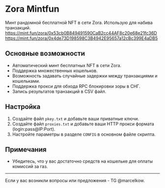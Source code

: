 # Zora Mintfun

Минт рандомной бесплатной NFT в сети Zora. Использую для набива транзакций.
https://mint.fun/zora/0x53cb0B849491590CaB2cc44AF8c20e68e21fc36D
https://mint.fun/zora/0x4de73D198598C3B4942E95657a12cBc399E4aDB5

## Основные возможности

- Автоматический минт бесплатных NFT в сети Zora.
- Поддержка множественных кошельков.
- Возможность задавать случайные задержки между транзакциями и кошельками.
- Поддержка прокси для обхода RPC блокировки зоры в СНГ.
- Запись результатов транзакций в CSV файл.

## Настройка

1. Создайте файл `pkey.txt` и добавьте ваши приватные ключи.
2. Создайте файл `proxies.txt` и добавьте ваши HTTP прокси формата (login:pass@IP:Port).
3. Настройте параметры в разделе `CONFIG` в основном файле скрипта.

## Примечания

- Убедитесь, что у вас достаточно средств на кошельке для оплаты комиссий за газ.

---

Если у вас возникли вопросы или предложения - TG @marcelkow.
